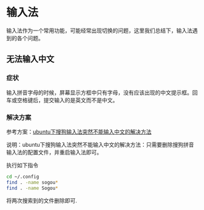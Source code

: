 # 输入法

输入法作为一个常用功能，可能经常出现切换的问题，这里我们总结下，输入法遇到的各个问题。

## 无法输入中文

### 症状

输入拼音字母的时候，屏幕显示方框中只有字母，没有应该出现的中文提示框。回车或空格键后，提交输入的是英文而不是中文。

### 解决方案

参考方案：[ubuntu下搜狗输入法突然不能输入中文的解决方法](http://www.2cto.com/kf/201703/613510.html)

说明：ubuntu下搜狗输入法突然不能输入中文的解决方法：只需要删除搜狗拼音输入法的配置文件，并重启输入法即可。

执行如下指令

```bash
cd ~/.config
find . -name sogou*
find . -name Sogou*
```

将两次搜索到的文件删除即可.
